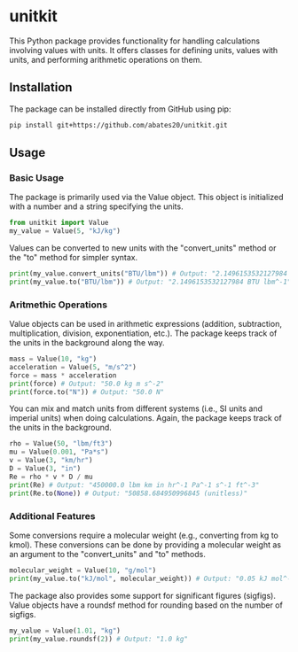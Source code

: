 # unitkit
This Python package provides functionality for handling calculations involving values with units. It offers classes for defining units, values with units, and performing arithmetic operations on them.

## Installation
The package can be installed directly from GitHub using pip:

```bash
pip install git+https://github.com/abates20/unitkit.git
```

## Usage

### Basic Usage
The package is primarily used via the Value object. This object is initialized with a number and a string specifying the units.

```Python
from unitkit import Value
my_value = Value(5, "kJ/kg")
```

Values can be converted to new units with the "convert_units" method or the "to" method for simpler syntax.

```Python
print(my_value.convert_units("BTU/lbm")) # Output: "2.1496153532127984 BTU lbm^-1"
print(my_value.to("BTU/lbm")) # Output: "2.1496153532127984 BTU lbm^-1"
```

### Aritmethic Operations
Value objects can be used in arithmetic expressions (addition, subtraction, multiplication, division, exponentiation, etc.). The package keeps track of the units in the background along the way.

```Python
mass = Value(10, "kg")
acceleration = Value(5, "m/s^2")
force = mass * acceleration
print(force) # Output: "50.0 kg m s^-2"
print(force.to("N")) # Output: "50.0 N"
```

You can mix and match units from different systems (i.e., SI units and imperial units) when doing calculations. Again, the package keeps track of the units in the background.

```Python
rho = Value(50, "lbm/ft3")
mu = Value(0.001, "Pa*s")
v = Value(3, "km/hr")
D = Value(3, "in")
Re = rho * v * D / mu
print(Re) # Output: "450000.0 lbm km in hr^-1 Pa^-1 s^-1 ft^-3"
print(Re.to(None)) # Output: "50858.684950996845 (unitless)"
```

### Additional Features
Some conversions require a molecular weight (e.g., converting from kg to kmol). These conversions can be done by providing a molecular weight as an argument to the "convert_units" and "to" methods.

```Python
molecular_weight = Value(10, "g/mol")
print(my_value.to("kJ/mol", molecular_weight)) # Output: "0.05 kJ mol^-1
```

The package also provides some support for significant figures (sigfigs). Value objects have a roundsf method for rounding based on the number of sigfigs.

```Python
my_value = Value(1.01, "kg")
print(my_value.roundsf(2)) # Output: "1.0 kg"
```
